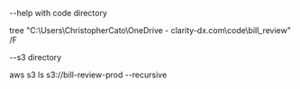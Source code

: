 --help with code directory


tree "C:\Users\ChristopherCato\OneDrive - clarity-dx.com\code\bill_review" /F

--s3 directory

aws s3 ls s3://bill-review-prod --recursive